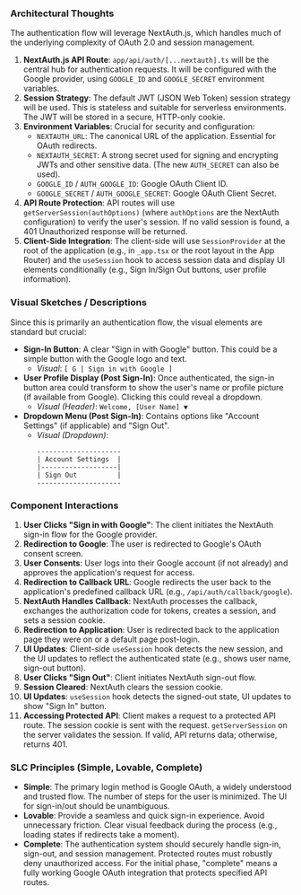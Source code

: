 ### Architectural Thoughts

The authentication flow will leverage NextAuth.js, which handles much of the underlying complexity of OAuth 2.0 and session management.

1.  **NextAuth.js API Route**: `app/api/auth/[...nextauth].ts` will be the central hub for authentication requests. It will be configured with the Google provider, using `GOOGLE_ID` and `GOOGLE_SECRET` environment variables.
2.  **Session Strategy**: The default JWT (JSON Web Token) session strategy will be used. This is stateless and suitable for serverless environments. The JWT will be stored in a secure, HTTP-only cookie.
3.  **Environment Variables**: Crucial for security and configuration:
    - `NEXTAUTH_URL`: The canonical URL of the application. Essential for OAuth redirects.
    - `NEXTAUTH_SECRET`: A strong secret used for signing and encrypting JWTs and other sensitive data. (The new `AUTH_SECRET` can also be used).
    - `GOOGLE_ID` / `AUTH_GOOGLE_ID`: Google OAuth Client ID.
    - `GOOGLE_SECRET` / `AUTH_GOOGLE_SECRET`: Google OAuth Client Secret.
4.  **API Route Protection**: API routes will use `getServerSession(authOptions)` (where `authOptions` are the NextAuth configuration) to verify the user's session. If no valid session is found, a 401 Unauthorized response will be returned.
5.  **Client-Side Integration**: The client-side will use `SessionProvider` at the root of the application (e.g., in `_app.tsx` or the root layout in the App Router) and the `useSession` hook to access session data and display UI elements conditionally (e.g., Sign In/Sign Out buttons, user profile information).

### Visual Sketches / Descriptions

Since this is primarily an authentication flow, the visual elements are standard but crucial:

- **Sign-In Button**: A clear "Sign in with Google" button. This could be a simple button with the Google logo and text.
  - _Visual_: `[ G | Sign in with Google ]`
- **User Profile Display (Post Sign-In)**: Once authenticated, the sign-in button area could transform to show the user's name or profile picture (if available from Google). Clicking this could reveal a dropdown.
  - _Visual (Header)_: `Welcome, [User Name] ▼`
- **Dropdown Menu (Post Sign-In)**: Contains options like "Account Settings" (if applicable) and "Sign Out".
  - _Visual (Dropdown)_:
    ```
    ---------------------
    | Account Settings  |
    |-------------------|
    | Sign Out          |
    ---------------------
    ```

### Component Interactions

1.  **User Clicks "Sign in with Google"**: The client initiates the NextAuth sign-in flow for the Google provider.
2.  **Redirection to Google**: The user is redirected to Google's OAuth consent screen.
3.  **User Consents**: User logs into their Google account (if not already) and approves the application's request for access.
4.  **Redirection to Callback URL**: Google redirects the user back to the application's predefined callback URL (e.g., `/api/auth/callback/google`).
5.  **NextAuth Handles Callback**: NextAuth processes the callback, exchanges the authorization code for tokens, creates a session, and sets a session cookie.
6.  **Redirection to Application**: User is redirected back to the application page they were on or a default page post-login.
7.  **UI Updates**: Client-side `useSession` hook detects the new session, and the UI updates to reflect the authenticated state (e.g., shows user name, sign-out button).
8.  **User Clicks "Sign Out"**: Client initiates NextAuth sign-out flow.
9.  **Session Cleared**: NextAuth clears the session cookie.
10. **UI Updates**: `useSession` hook detects the signed-out state, UI updates to show "Sign In" button.
11. **Accessing Protected API**: Client makes a request to a protected API route. The session cookie is sent with the request. `getServerSession` on the server validates the session. If valid, API returns data; otherwise, returns 401.

### SLC Principles (Simple, Lovable, Complete)

- **Simple**: The primary login method is Google OAuth, a widely understood and trusted flow. The number of steps for the user is minimized. The UI for sign-in/out should be unambiguous.
- **Lovable**: Provide a seamless and quick sign-in experience. Avoid unnecessary friction. Clear visual feedback during the process (e.g., loading states if redirects take a moment).
- **Complete**: The authentication system should securely handle sign-in, sign-out, and session management. Protected routes must robustly deny unauthorized access. For the initial phase, "complete" means a fully working Google OAuth integration that protects specified API routes.
